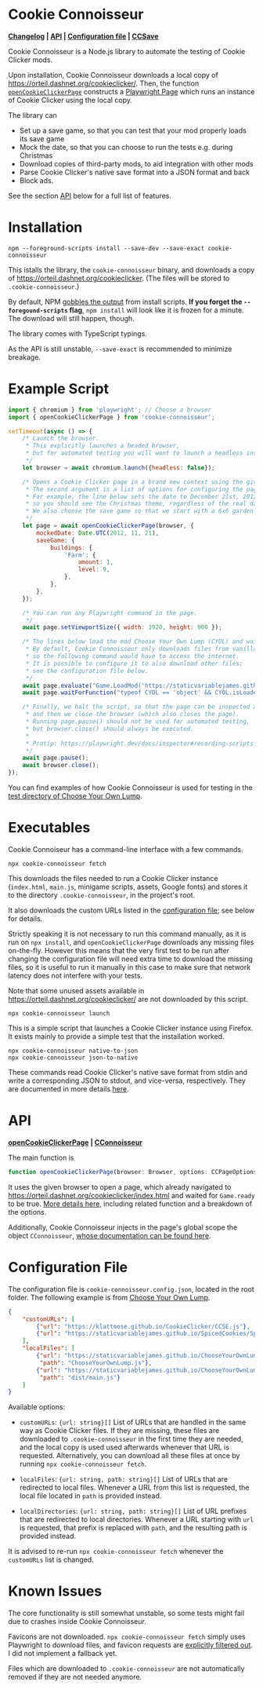 Cookie Connoisseur
==================

**[Changelog](CHANGELOG.md)
| [API](#api)
| [Configuration file](#configuration-file)
| [CCSave](doc/CCSave.md)**

Cookie Connoisseur is a Node.js library to automate the testing of Cookie Clicker mods.

Upon installation,
Cookie Connoisseur downloads a local copy of <https://orteil.dashnet.org/cookieclicker/>.
Then,
the function [`openCookieClickerPage`](#api)
constructs a [Playwright Page](https://playwright.dev/docs/api/class-page)
which runs an instance of Cookie Clicker using the local copy.

The library can
- Set up a save game,
    so that you can test that your mod properly loads its save game
- Mock the date,
    so that you can choose to run the tests e.g. during Christmas
- Download copies of third-party mods,
    to aid integration with other mods
- Parse Cookie Clicker's native save format into a JSON format and back
- Block ads.

See the section [API](#api) below for a full list of features.


Installation
============

    npm --foreground-scripts install --save-dev --save-exact cookie-connoisseur

This istalls the library,
the `cookie-connoisseur` binary,
and downloads a copy of <https://orteil.dashnet.org/cookieclicker>.
(The files will be stored to `.cookie-connoisseur`.)

By default,
NPM [gobbles the output](https://docs.npmjs.com/cli/v7/using-npm/config#foreground-scripts)
from install scripts.
**If you forget the `--foregound-scripts` flag**,
`npm install` will look like it is frozen for a minute.
The download will still happen, though.

The library comes with TypeScript typings.

As the API is still unstable, `--save-exact` is recommended to minimize breakage.


Example Script
==============

```javascript
import { chromium } from 'playwright'; // Choose a browser
import { openCookieClickerPage } from 'cookie-connoisseur';

setTimeout(async () => {
    /* Launch the browser.
     * This explicitly launches a headed browser,
     * but for automated testing you will want to launch a headless instance.
     */
    let browser = await chromium.launch({headless: false});

    /* Opens a Cookie Clicker page in a brand new context using the given browser.
     * The second argument is a list of options for configuring the page.
     * For example, the line below sets the date to December 21st, 2012,
     * so you should see the Christmas theme, regardless of the real date!
     * We also choose the save game so that we start with a 6x6 garden.
     */
    let page = await openCookieClickerPage(browser, {
        mockedDate: Date.UTC(2012, 11, 21),
        saveGame: {
            buildings: {
                'Farm': {
                    amount: 1,
                    level: 9,
                },
            },
        },
    });

    /* You can run any Playwright command in the page.
     */
    await page.setViewportSize({ width: 1920, height: 900 });

    /* The lines below load the mod Choose Your Own Lump (CYOL) and waits for it to load.
     * By default, Cookie Connoisseur only downloads files from vanilla Cookie Clicker,
     * so the following command would have to access the internet.
     * It is possible to configure it to also download other files;
     * see the configuration file below.
     */
    await page.evaluate("Game.LoadMod('https://staticvariablejames.github.io/ChooseYourOwnLump/ChooseYourOwnLump.js')");
    await page.waitForFunction("typeof CYOL == 'object' && CYOL.isLoaded"); // This line is CYOL-specific

    /* Finally, we halt the script, so that the page can be inspected and interacted with,
     * and then we close the browser (which also closes the page).
     * Running page.pause() should not be used for automated testing,
     * but browser.close() should always be executed.
     *
     * Protip: https://playwright.dev/docs/inspector#recording-scripts
     */
    await page.pause();
    await browser.close();
});
```

You can find examples of how Cookie Connoisseur is used for testing
in the [test directory of Choose Your Own Lump](
    https://github.com/staticvariablejames/ChooseYourOwnLump/tree/master/test
).


Executables
===========

Cookie Connoiseur has a command-line interface with a few commands.

    npx cookie-connoisseur fetch

This downloads the files needed to run a Cookie Clicker instance
(`index.html`, `main.js`, minigame scripts, assets, Google fonts)
and stores it to the directory `.cookie-connoisseur`,
in the project's root.

It also downloads the custom URLs listed in the [configuration file](#configuration-file);
see below for details.

Strictly speaking it is not necessary to run this command manually,
as it is run on `npx install`,
and `openCookieClickerPage` downloads any missing files on-the-fly.
However this means that the very first test to be run after changing the configuration file
will need extra time to download the missing files,
so it is useful to run it manually in this case
to make sure that network latency does not interfere with your tests.

Note that some unused assets available in <https://orteil.dashnet.org/cookieclicker/>
are not downloaded by this script.

    npx cookie-connoisseur launch

This is a simple script that launches a Cookie Clicker instance using Firefox.
It exists mainly to provide a simple test that the installation worked.

    npx cookie-connoisseur native-to-json
    npx cookie-connoisseur json-to-native

These commands read Cookie Clicker's native save format from stdin
and write a corresponding JSON to stdout,
and vice-versa, respectively.
They are documented in more details [here](doc/CCSave.md#executables).


API
===

**[openCookieClickerPage](doc/openCookieClickerPage.md)
| [CConnoisseur](doc/cconnoisseur.md)**

The main function is
```typescript
function openCookieClickerPage(browser: Browser, options: CCPageOptions = {}): Promise<Page>
```

It uses the given browser to open a page,
which already navigated to <https://orteil.dashnet.org/cookieclicker/index.html>
and waited for `Game.ready` to be true.
[More details here](doc/openCookieClickerPage.md),
including related function and a breakdown of the options.

Additionally,
Cookie Connoisseur injects in the page's global scope the object `CConnoisseur`,
[whose documentation can be found here](doc/cconnoisseur.md).


Configuration File
==================

The configuration file is `cookie-connoisseur.config.json`,
located in the root folder.
The following example is from [Choose Your Own Lump](
https://github.com/staticvariablejames/ChooseYourOwnLump/blob/master/cookie-connoisseur.config.json
).

```json
{
    "customURLs": [
        {"url": "https://klattmose.github.io/CookieClicker/CCSE.js"},
        {"url": "https://staticvariablejames.github.io/SpicedCookies/Spice.js"}
    ],
    "localFiles": [
        {"url": "https://staticvariablejames.github.io/ChooseYourOwnLump/ChooseYourOwnLump.js",
         "path": "ChooseYourOwnLump.js"},
        {"url": "https://staticvariablejames.github.io/ChooseYourOwnLump/dist/main.js",
         "path": "dist/main.js"}
    ]
}
```

Available options:

-   `customURLs`: `{url: string}[]`
        List of URLs that are handled in the same way as Cookie Clicker files.
        If they are missing, these files are downloaded to `.cookie-connoisseur`
        in the first time they are needed,
        and the local copy is used used afterwards whenever that URL is requested.
        Alternatively,
        you can download all these files at once by running `npx cookie-connoisseur fetch`.

-   `localFiles`: `{url: string, path: string}[]`
        List of URLs that are redirected to local files.
        Whenever a URL from this list is requested,
        the local file located in `path` is provided instead.

-   `localDirectories`: `{url: string, path: string}[]`
        List of URL prefixes that are redirected to local directories.
        Whenever a URL starting with `url` is requested,
        that prefix is replaced with `path`, and the resulting path is provided instead.

It is advised to re-run `npx cookie-connoisseur fetch`
whenever the `customURLs` list is changed.


Known Issues
============

The core functionality is still somewhat unstable,
so some tests might fail due to crashes inside Cookie Connoisseur.

Favicons are not downloaded.
`npx cookie-connoisseur fetch` simply uses Playwright to download files,
and favicon requests
are [explicitly filtered out](https://github.com/microsoft/playwright/issues/7493).
I did not implement a fallback yet.

Files which are downloaded to `.cookie-connoisseur`
are not automatically removed if they are not needed anymore.
